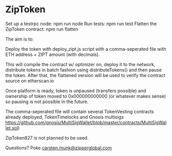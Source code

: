 # ZipToken

Set up a testrpc node: npm run node
Run tests: npm run test
Flatten the ZipToken contract: npm run flatten

The aim is to:

Deploy the token with deploy_zipt.js script with a comma-seperated file with ETH address + ZIPT amount (with decimals). 

This will compile the contract w/ optimizer on, deploy it to the network, distribute tokens in batch fashion using distributeTokens() and
then pause the token. After that, the flattened version will be used to verify the contract source on etherscan.io

Once platform is ready, token is unpaused (transfers possible) and ownership of token moved to 0x000000000000 (or whatever makes sense) so
pausing is not possible in the future.

The comma-seperated file will contain several TokenVesting contracts already
deployed, TokenTimelocks and Gnosis multisigs https://github.com/gnosis/MultiSigWallet/blob/master/contracts/MultiSigWallet.sol) 

ZipToken827 is not planned to be used.

Questions? Poke carsten.munk@zipperglobal.com 
